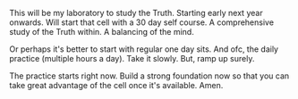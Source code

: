 This will be my laboratory to study the Truth. Starting early next year onwards.
Will start that cell with a 30 day self course. A comprehensive study of the Truth within. A balancing of the mind.

Or perhaps it's better to start with regular one day sits. And ofc, the daily practice (multiple hours a day). Take it slowly. But, ramp up surely.

The practice starts right now. Build a strong foundation now so that you can take great advantage of the cell once it's available. Amen.